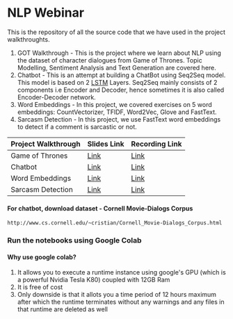 # NLP Webinar

This is the repository of all the source code that we have used in the project walkthroughts. 
1. GOT Walkthrough - This is the project where we learn about NLP using the dataset of character dialogues from Game of Thrones. Topic Modelling, Sentiment Analysis and Text Generation are covered here.
2. Chatbot - This is an attempt at building a ChatBot using Seq2Seq model. This model is based on 2 [LSTM](https://en.wikipedia.org/wiki/Long_short-term_memory) Layers. Seq2Seq mainly consists of 2 components i.e Encoder and Decoder, hence sometimes it is also called Encoder-Decoder network.
3. Word Embeddings - In this project, we covered exercises on 5 word embeddings: CountVectorizer, TFIDF, Word2Vec, Glove and FastText.
4. Sarcasm Detection - In this project, we use FastText word embeddings to detect if a comment is sarcastic or not.

| Project Walkthrough  | Slides Link | Recording Link |
| -------------------- | ------------| ---------------|
| Game of Thrones | [Link](https://drive.google.com/open?id=1k_pNYWRD2u9-y-JmP_Q887Kh4hJ07dv8) | [Link](https://bit.ly/DLQRec3) |
| Chatbot | [Link](https://drive.google.com/open?id=1k_pNYWRD2u9-y-JmP_Q887Kh4hJ07dv8) | [Link](https://bit.ly/DLQRec3) |
| Word Embeddings | [Link](https://drive.google.com/open?id=1IR8BkIgIkatbUWE5k8pWLyYN1zdO6HjA) | [Link](https://bit.ly/DLQRecNLP2) |
| Sarcasm Detection    | [Link](https://drive.google.com/open?id=1IR8BkIgIkatbUWE5k8pWLyYN1zdO6HjA) | [Link](https://bit.ly/DLQRecNLP2) |



#### For chatbot, download dataset - Cornell Movie-Dialogs Corpus
```http://www.cs.cornell.edu/~cristian/Cornell_Movie-Dialogs_Corpus.html```

### Run the notebooks using Google Colab
#### Why use google colab?
1. It allows you to execute a runtime instance using google's GPU (which is a powerful Nvidia Tesla K80) coupled with 12GB Ram
2. It is free of cost
3. Only downside is that it allots you a time period of 12 hours maximum after which the runtime terminates without any warnings and any files in that runtime are deleted as well
